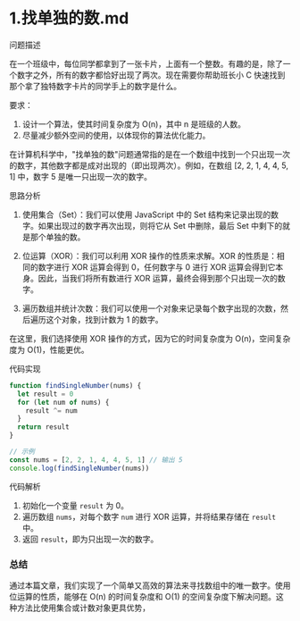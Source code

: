 # 1.找单独的数.md

问题描述

在一个班级中，每位同学都拿到了一张卡片，上面有一个整数。有趣的是，除了一个数字之外，所有的数字都恰好出现了两次。现在需要你帮助班长小 C 快速找到那个拿了独特数字卡片的同学手上的数字是什么。

要求：

1. 设计一个算法，使其时间复杂度为 O(n)，其中 n 是班级的人数。
2. 尽量减少额外空间的使用，以体现你的算法优化能力。

在计算机科学中，"找单独的数"问题通常指的是在一个数组中找到一个只出现一次的数字，其他数字都是成对出现的（即出现两次）。例如，在数组 [2, 2, 1, 4, 4, 5, 1] 中，数字 5 是唯一只出现一次的数字。

思路分析

1. 使用集合（Set）：我们可以使用 JavaScript 中的 Set 结构来记录出现的数字。如果出现过的数字再次出现，则将它从 Set 中删除，最后 Set 中剩下的就是那个单独的数。

2. 位运算（XOR）：我们可以利用 XOR 操作的性质来求解。XOR 的性质是：相同的数字进行 XOR 运算会得到 0，任何数字与 0 进行 XOR 运算会得到它本身。因此，当我们将所有数进行 XOR 运算，最终会得到那个只出现一次的数字。

3. 遍历数组并统计次数：我们可以使用一个对象来记录每个数字出现的次数，然后遍历这个对象，找到计数为 1 的数字。

在这里，我们选择使用 XOR 操作的方式，因为它的时间复杂度为 O(n)，空间复杂度为 O(1)，性能更优。

代码实现

```javascript
function findSingleNumber(nums) {
  let result = 0
  for (let num of nums) {
    result ^= num
  }
  return result
}

// 示例
const nums = [2, 2, 1, 4, 4, 5, 1] // 输出 5
console.log(findSingleNumber(nums))
```

代码解析

1. 初始化一个变量 `result` 为 0。
2. 遍历数组 `nums`，对每个数字 `num` 进行 XOR 运算，并将结果存储在 `result` 中。
3. 返回 `result`，即为只出现一次的数字。

### 总结

通过本篇文章，我们实现了一个简单又高效的算法来寻找数组中的唯一数字。使用位运算的性质，能够在 O(n) 的时间复杂度和 O(1) 的空间复杂度下解决问题。这种方法比使用集合或计数对象更具优势，
